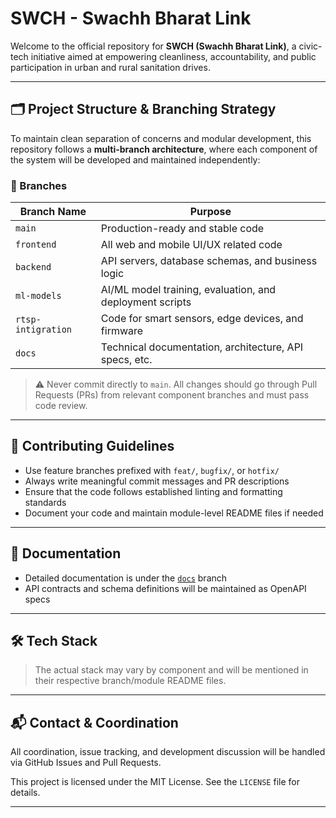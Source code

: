 # SWCH - Swachh Bharat Link

Welcome to the official repository for **SWCH (Swachh Bharat Link)**, a civic-tech initiative aimed at empowering cleanliness, accountability, and public participation in urban and rural sanitation drives.

---

## 🗂 Project Structure & Branching Strategy

To maintain clean separation of concerns and modular development, this repository follows a **multi-branch architecture**, where each component of the system will be developed and maintained independently:

### 📌 Branches
| Branch Name         | Purpose                                                   |
|---------------------|-----------------------------------------------------------|
| `main`              | Production-ready and stable code                          |
| `frontend`          | All web and mobile UI/UX related code                     |
| `backend`           | API servers, database schemas, and business logic         |
| `ml-models`         | AI/ML model training, evaluation, and deployment scripts  |
| `rtsp-intigration`  | Code for smart sensors, edge devices, and firmware        |
| `docs`              | Technical documentation, architecture, API specs, etc.    |

> ⚠️ Never commit directly to `main`. All changes should go through Pull Requests (PRs) from relevant component branches and must pass code review.

---

## 🚀 Contributing Guidelines

- Use feature branches prefixed with `feat/`, `bugfix/`, or `hotfix/`
- Always write meaningful commit messages and PR descriptions
- Ensure that the code follows established linting and formatting standards
- Document your code and maintain module-level README files if needed

---

## 📖 Documentation

- Detailed documentation is under the [`docs`](https://github.com/your-org/swch/tree/docs) branch
- API contracts and schema definitions will be maintained as OpenAPI specs

---

## 🛠 Tech Stack

> The actual stack may vary by component and will be mentioned in their respective branch/module README files.

---

## 📬 Contact & Coordination

All coordination, issue tracking, and development discussion will be handled via GitHub Issues and Pull Requests.


This project is licensed under the MIT License. See the `LICENSE` file for details.

---


